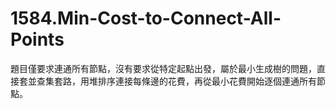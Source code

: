 # 1584.Min-Cost-to-Connect-All-Points

題目僅要求連通所有節點，沒有要求從特定起點出發，屬於最小生成樹的問題，直接套並查集套路，用堆排序連接每條邊的花費，再從最小花費開始逐個連通所有節點。
